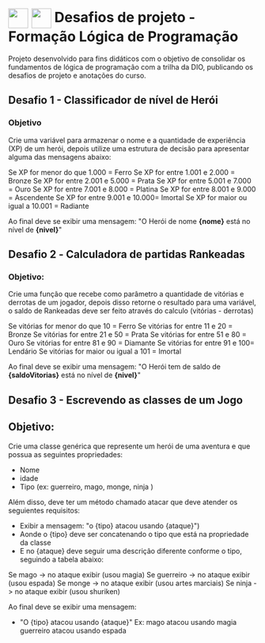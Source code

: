 <h1>
    <a href="https://www.dio.me/">
     <img align="center" width="40px" src="https://hermes.digitalinnovation.one/assets/diome/logo-minimized.png"></a>
  <a href="[https://www.dio.me/](https://web.dio.me/track/decola-tech-avanade-net-developer)">
     <img align="center" width="40px" src="https://hermes.dio.me/tracks/977d1b41-5888-44d7-8e4c-57d2348748dc.png"></a>
    <span>Desafios de projeto - Formação Lógica de Programação</span>
</h1>

Projeto desenvolvido para fins didáticos com o objetivo de consolidar os fundamentos de lógica de programação com a trilha da DIO, publicando os desafios de projeto e anotações do curso.

## Desafio 1 - Classificador de nível de Herói
### Objetivo
Crie uma variável para armazenar o nome e a quantidade de experiência (XP) de um herói, depois utilize uma estrutura de decisão para apresentar alguma das mensagens abaixo:

Se XP for menor do que 1.000 = Ferro
Se XP for entre 1.001 e 2.000 = Bronze
Se XP for entre 2.001 e 5.000 = Prata
Se XP for entre 5.001 e 7.000 = Ouro
Se XP for entre 7.001 e 8.000 = Platina
Se XP for entre 8.001 e 9.000 = Ascendente
Se XP for entre 9.001 e 10.000= Imortal
Se XP for maior ou igual a 10.001 = Radiante

Ao final deve se exibir uma mensagem:
"O Herói de nome **{nome}** está no nível de **{nivel}**"

## Desafio 2️ - Calculadora de partidas Rankeadas
### Objetivo:
Crie uma função que recebe como parâmetro a quantidade de vitórias e derrotas de um jogador,
depois disso retorne o resultado para uma variável, o saldo de Rankeadas deve ser feito através do calculo (vitórias - derrotas)

Se vitórias for menor do que 10 = Ferro
Se vitórias for entre 11 e 20 = Bronze
Se vitórias for entre 21 e 50 = Prata
Se vitórias for entre 51 e 80 = Ouro
Se vitórias for entre 81 e 90 = Diamante
Se vitórias for entre 91 e 100= Lendário
Se vitórias for maior ou igual a 101 = Imortal

Ao final deve se exibir uma mensagem:
"O Herói tem de saldo de **{saldoVitorias}** está no nível de **{nivel}**"

## Desafio 3 - Escrevendo as classes de um Jogo
## Objetivo:
Crie uma classe genérica que represente um herói de uma aventura e que possua as seguintes propriedades:

- Nome
- idade
- Tipo (ex: guerreiro, mago, monge, ninja )

Além disso, deve ter um método chamado atacar que deve atender os seguientes requisitos:
- Exibir a mensagem: "o {tipo} atacou usando {ataque}")
- Aonde o {tipo} deve ser concatenando o tipo que está na propriedade da classe
- E no {ataque} deve seguir uma descrição diferente conforme o tipo, seguindo a tabela abaixo:

Se mago -> no ataque exibir (usou magia)
Se guerreiro -> no ataque exibir (usou espada)
Se monge -> no ataque exibir (usou artes marciais)
Se ninja -> no ataque exibir (usou shuriken)

Ao final deve se exibir uma mensagem:
- "O {tipo} atacou usando {ataque}"
  Ex: mago atacou usando magia
  guerreiro atacou usando espada

